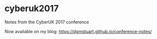 # cyberuk2017
Notes from the CyberUK 2017 conference

Now available on my blog: https://dgmstuart.github.io/conference-notes/
